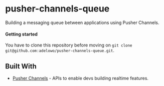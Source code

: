 # pusher-channels-queue

Building a messaging queue between applications using Pusher Channels. 


#### Getting started

You have to clone this repository before moving on `git clone git@github.com:adelowo/pusher-channels-queue.git`.


## Built With

- [Pusher Channels](https://pusher.com/channels) - APIs to enable devs building realtime features.
